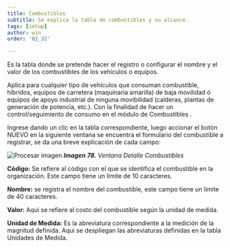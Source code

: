 ```yaml
---
title: Combustibles
subtitle: Se explica la tabla de combustibles y su alcance.
tags: [setup]
author: win
order: '02_32'

---
```

Es la tabla donde se pretende hacer el registro o configurar el nombre y el valor de los combustibles de los vehículos o equipos. 

Aplica para cualquier tipo de vehículos que consuman combustible, híbridos, equipos de carretera (maquinaria amarilla) de baja movilidad ó equipos de apoyo industrial de ninguna movibilidad (calderas, plantas de generación de potencia, etc.). Con la finalidad de hacer un control/seguimiento de consumo en el módulo de <a class="btn cl-white bg-blue px-6"> Combustibles </a>.


Ingrese dando un clic en la tabla correspondiente, luego accionar el botón <a class="btn cl-blue bg-white px-3"> NUEVO </a> en la siguiente ventana se encuentra el formulario del combustible a registrar, se da una breve explicación de cada campo:



![Procesar imagen](../../assets/images/cap02/chp02_img82.png)
_**Imagen 78.** Ventana Detalle Combustibles_


**Código:** Se refiere al código con el que se identifica el combustible en la organización. Este campo tiene un límite de 10 caracteres.

**Nombre:**  se registra el nombre del combustible, este campo tiene un límite de 40 caracteres. 


**Valor:** Aqui se refiere al costo del combustible según la unidad de medida.

**Unidad de Medida:** Es la abreviatura correspondiente a la medición de la magnitud definida. Aqui se despliegan las abreviaturas definidas en la tabla Unidades de Medida. 

